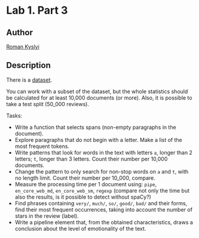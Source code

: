 # Lab 1. Part 3

## Author
[Roman Kyslyi](https://www.linkedin.com/in/romankyslyi/)

## Description

There is a [dataset](https://huggingface.co/datasets/yelp_review_full).  

You can work with a subset of the dataset, but the whole statistics should be calculated for at least 10,000 documents (or more). Also, it is possible to take a test split (50_000 reviews).  

Tasks:  
 - Write a function that selects spans (non-empty paragraphs in the document).
 - Explore paragraphs that do not begin with a letter. Make a list of the most frequent tokens.
 - Write patterns that look for words in the text with letters `a`, longer than 2 letters; `t`, longer than 3 letters. Count their number per 10,000 documents.
 - Change the pattern to only search for non-stop words on `a` and `t`, with no length limit. Count their number per 10_000, compare.
 - Measure the processing time per 1 document using: `pipe`, `en_core_web_md`, `en_core_web_sm`, `regexp` (compare not only the time but also the results, is it possible to detect without spaCy?)
 - Find phrases containing `very/`, `much/`, `so/`, `good/`, `bad/` and their forms, find their most frequent occurrences, taking into account the number of stars in the review (label).
 - Write a pipeline element that, from the obtained characteristics, draws a conclusion about the level of emotionality of the text.
